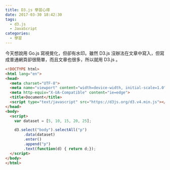 ```yaml
---
title: D3.js 學習心得
date: 2017-03-30 18:42:30
tags:
  - d3.js
  - JavaScript
categories:
  - 學習
---
```


今天想說用 Go.js 寫視覺化，但卻有水印。雖然 D3.js 沒辦法在文章中寫入，但寫成普通網頁卻很簡單，而且文章也很多，所以就用 D3.js 。

<!-- more -->

```html
<!DOCTYPE html>
<html lang="en">
<head>
  <meta charset="UTF-8">
  <meta name="viewport" content="width=device-width, initial-scale=1.0">
  <meta http-equiv="X-UA-Compatible" content="ie=edge">
  <title>Document</title>
  <script type="text/javascript" src="https://d3js.org/d3.v4.min.js"></script>
</head>
<body>
  <script>
    var dataset = [5, 10, 15, 20, 25];

    d3.select("body").selectAll("p")
        .data(dataset)
        .enter()
        .append("p")
        .text(function(d) { return d;});
  </script>
</body>
</html>
```
